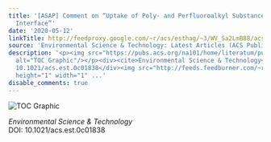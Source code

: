```yaml
---
title: '[ASAP] Comment on “Uptake of Poly- and Perfluoroalkyl Substances at the Air–Water
  Interface”'
date: '2020-05-12'
linkTitle: http://feedproxy.google.com/~r/acs/esthag/~3/WV_Sa2LmB88/acs.est.0c01838
source: 'Environmental Science & Technology: Latest Articles (ACS Publications)'
description: '<p><img src="https://pubs.acs.org/na101/home/literatum/publisher/achs/journals/content/esthag/0/esthag.ahead-of-print/acs.est.0c01838/20200512/images/medium/es0c01838_0001.gif"
  alt="TOC Graphic"/></p><div><cite>Environmental Science & Technology</cite></div><div>DOI:
  10.1021/acs.est.0c01838</div><img src="http://feeds.feedburner.com/~r/acs/esthag/~4/WV_Sa2LmB88"
  height="1" width="1" ...'
disable_comments: true
---
```

<p><img src="https://pubs.acs.org/na101/home/literatum/publisher/achs/journals/content/esthag/0/esthag.ahead-of-print/acs.est.0c01838/20200512/images/medium/es0c01838_0001.gif" alt="TOC Graphic"/></p><div><cite>Environmental Science & Technology</cite></div><div>DOI: 10.1021/acs.est.0c01838</div><img src="http://feeds.feedburner.com/~r/acs/esthag/~4/WV_Sa2LmB88" height="1" width="1" ...